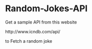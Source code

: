 # Random-Jokes-API

<p> Get a sample API from this website </p>
<p> http://www.icndb.com/api/ </p>
<p> to Fetch a random joke </p>
